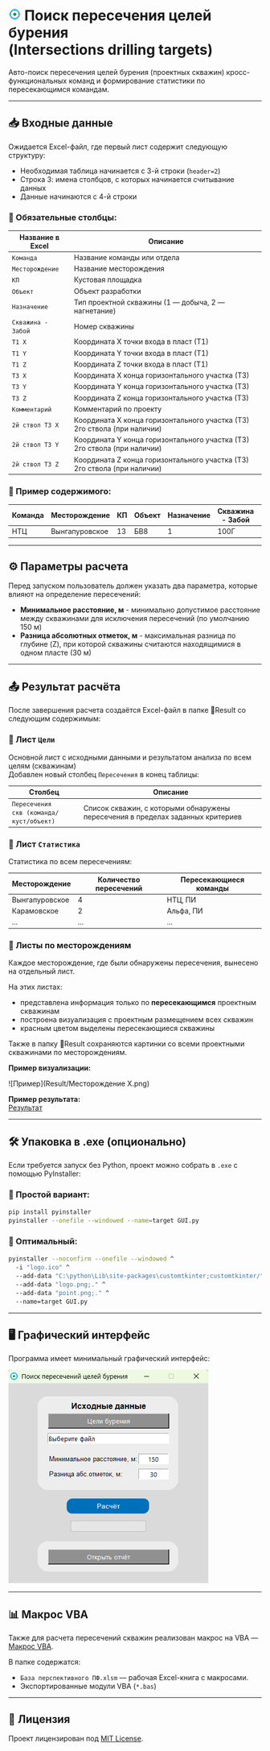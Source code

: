 # <img src="logo.png" alt="logo" width="25"/> Поиск пересечения целей бурения <br> (Intersections drilling targets) 
Авто-поиск пересечения целей бурения (проектных скважин) кросс-функциональных команд и формирование статистики по пересекающимся командам.

---

## 📥 Входные данные 
Ожидается Excel-файл, где первый лист содержит следующую структуру:

- Необходимая таблица начинается с 3-й строки (`header=2`) 
- Строка 3: имена столбцов, с которых начинается считывание данных
- Данные начинаются с 4-й строки

### 🔸 Обязательные столбцы:
| Название в Excel   | Описание                                                                 |
|--------------------|--------------------------------------------------------------------------|
| `Команда`          | Название команды или отдела                                              |
| `Месторождение`    | Название месторождения                                                   |
| `КП`               | Кустовая площадка                                                        |
| `Объект`           | Объект разработки                                                        |
| `Назначение`       | Тип проектной скважины (1 — добыча, 2 — нагнетание)                      |
| `Скважина - Забой` | Номер скважины                                                           |
| `T1 X`             | Координата X точки входа в пласт (Т1)                                    |
| `T1 Y`             | Координата Y точки входа в пласт (Т1)                                    |
| `T1 Z`             | Координата Z точки входа в пласт (Т1)                                    |
| `T3 X`             | Координата X конца горизонтального участка (Т3)                          |
| `T3 Y`             | Координата Y конца горизонтального участка (Т3)                          |
| `T3 Z`             | Координата Z конца горизонтального участка (Т3)                          |
| `Комментарий`      | Комментарий по проекту                                                   |
| `2й ствол T3 X`    | Координата X конца горизонтального участка (Т3) 2го ствола (при наличии) |
| `2й ствол T3 Y`    | Координата Y конца горизонтального участка (Т3) 2го ствола (при наличии) |
| `2й ствол T3 Z`    | Координата Z конца горизонтального участка (Т3) 2го ствола (при наличии) |

### 🔹 Пример содержимого:
| Команда | Месторождение  | КП | Объект | Назначение | Скважина - Забой | T1 X  | T1 Y  | T1 Z | T3 X  | T3 Y  | T3 Z | Комментарий |
|---------|----------------|----|--------|------------|------------------|-------|-------|------|-------|-------|------|-------------|
| НТЦ     | Вынгапуровское | 13 | БВ8    | 1          | 100Г             | 55318 | 69821 | 2555 | 55558 | 69327 | 2567 | 2025 г      |

---

## ⚙️ Параметры расчета
Перед запуском пользователь должен указать два параметра, которые влияют на определение пересечений:

- **Минимальное расстояние, м** - минимально допустимое расстояние между скважинами 
для исключения пересечений (по умолчанию 150 м)
- **Разница абсолютных отметок, м** - максимальная разница по глубине (Z), 
при которой скважины считаются находящимися в одном пласте (30 м)

---

## 📤 Результат расчёта
После завершения расчета создаётся Excel-файл в папке 📁Result со следующим содержимым:

### 🔹 Лист `Цели`
Основной лист с исходными данными и результатом анализа по всем целям (скважинам)  
Добавлен новый столбец `Пересечения` в конец таблицы:

| Столбец                                         | Описание                                                                        |
|-------------------------------------------------|---------------------------------------------------------------------------------|
| `Пересечения` <br/>`скв (команда/куст/объект)`  | Список скважин, с которыми обнаружены пересечения в пределах заданных критериев |


### 🔹 Лист `Статистика`
Статистика по всем пересечениям:

| Месторождение       | Количество пересечений | Пересекающиеся команды |
|---------------------|------------------------|------------------------|
| Вынгапуровское      | 4                      | НТЦ, ПИ                |
| Карамовское         | 2                      | Альфа, ПИ              |
| ...                 | ...                    | ...                    |


### 🔹 Листы по месторождениям
Каждое месторождение, где были обнаружены пересечения, вынесено на отдельный лист. 

На этих листах:
- представлена информация только по **пересекающимся** проектным скважинам
- построена визуализация с проектным размещением всех скважин
- красным цветом выделены пересекающиеся скважины

Также в папку 📁Result сохраняются картинки со всеми проектными скважинами по месторождениям.

**Пример визуализации:**  

![Пример](Result/Месторождение X.png)

**Пример результата:**  
[Результат](Result)

---

## 🛠️ Упаковка в .exe (опционально)
Если требуется запуск без Python, проект можно собрать в `.exe` с помощью PyInstaller:  
### 🔹 Простой вариант:

```bash
pip install pyinstaller
pyinstaller --onefile --windowed --name=target GUI.py
```

### 🔹 Оптимальный:

```bash
pyinstaller --noconfirm --onefile --windowed ^
  -i "logo.ico" ^
  --add-data "C:\python\Lib\site-packages\customtkinter;customtkinter/" ^
  --add-data "logo.png;." ^
  --add-data "point.png;." ^
  --name=target GUI.py
```

---

## 🖥️ Графический интерфейс

Программа имеет минимальный графический интерфейс:  

![Интерфейс приложения](/GUI.png)

---

## 📊 Макрос VBA

Также для расчета пересечений скважин реализован макрос на VBA — [Макрос VBA](./Макрос%20VBA).  

В папке содержатся:
* `База перспективного ПФ.xlsm` — рабочая Excel-книга с макросами.
* Экспортированные модули VBA (`*.bas`)

---

## 📄 Лицензия

Проект лицензирован под [MIT License](LICENSE).